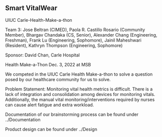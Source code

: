 Smart VitalWear
---------------------------

UIUC Carle-Health-Make-a-thon

Team 3: Jose Beltran (CIMED), Paola R. Castillo Rosario (Community Member), Bhargav Chandaka (CS, Senior), Alexander Chang (Engineering, Freshman), Frank Lu (Engineering, Sophomore), Jainil Maheshwari (Resident), Kathryn Thompson (Engineering, Sophomore) 

Sponsor: David Chan, Carle Hospital

Health Make-a-Thon Dec. 3, 2022 at MSB

We competed in the UIUC Carle Health Make-a-thon to solve a question posed by our healthcare community for us to solve.

Problem Statement:
Monitoring vital health metrics is difficult. There is a lack of integration and consolidation among devices for monitoring vitals. Additionally, the manual vital monitoring/interventions required by nurses can cause alert fatigue and extra workload. 

Documentation of our brainstorming process can be found under ../Documentation

Product design can be found under ../Design
